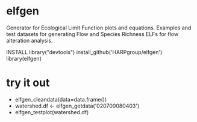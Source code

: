 # elfgen
Generator for Ecological Limit Function plots and equations. 
Examples and test datasets for generating Flow and Species Richness ELFs
for flow alteration analysis.

INSTALL
library("devtools")
install_github('HARPgroup/elfgen')
library(elfgen)
# try it out
* elfgen_cleandata(data=data.frame())
* watershed.df <- elfgen_getdata('020700080403')
* elfgen_testplot(watershed.df)
